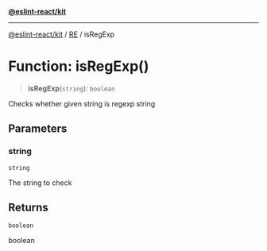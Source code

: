 [**@eslint-react/kit**](../../../../README.md)

***

[@eslint-react/kit](../../../../README.md) / [RE](../README.md) / isRegExp

# Function: isRegExp()

> **isRegExp**(`string`): `boolean`

Checks whether given string is regexp string

## Parameters

### string

`string`

The string to check

## Returns

`boolean`

boolean
